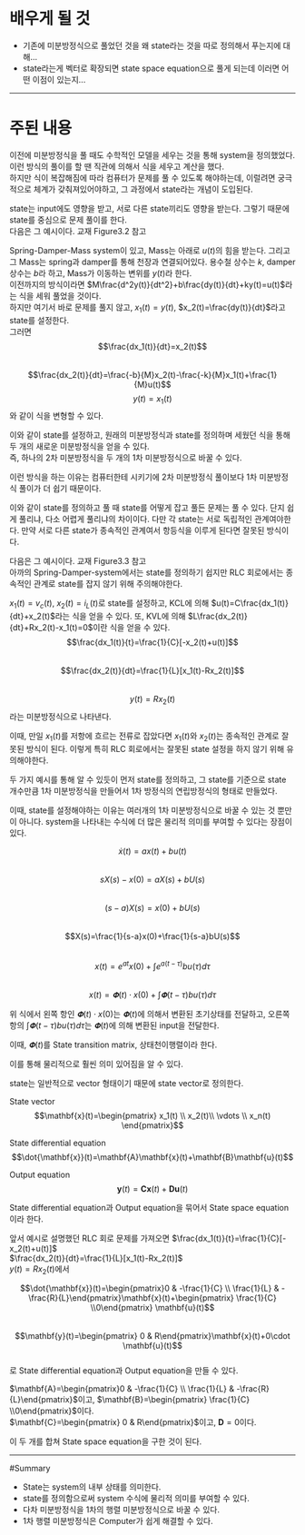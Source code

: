 # 배우게 될 것
- 기존에 미분방정식으로 풀었던 것을 왜 state라는 것을 따로 정의해서 푸는지에 대해...  
- state라는게 벡터로 확장되면 state space equation으로 풀게 되는데 이러면 어떤 이점이 있는지...  
  
---

# 주된 내용  
이전에 미분방정식을 풀 때도 수학적인 모델을 세우는 것을 통해 system을 정의했었다. 이런 방식의 풀이를 할 땐 직관에 의해서 식을 세우고 계산을 했다.  
하지만 식이 복잡해짐에 따라 컴퓨터가 문제를 풀 수 있도록 해야하는데, 이럴려면 궁극적으로 체계가 갖춰져있어야하고, 그 과정에서 state라는 개념이 도입된다.  

state는 input에도 영향을 받고, 서로 다른 state끼리도 영향을 받는다. 그렇기 때문에 state를 중심으로 문제 풀이를 한다.  
다음은 그 예시이다. 교재 Figure3.2 참고

Spring-Damper-Mass system이 있고, Mass는 아래로 $u(t)$의 힘을 받는다. 그리고 그 Mass는 spring과 damper를 통해 천장과 연결되어있다. 용수철 상수는 $k$, damper 상수는 $b$라 하고, Mass가 이동하는 변위를 $y(t)$라 한다.  
이전까지의 방식이라면 $M\frac{d^2y(t)}{dt^2}+b\frac{dy(t)}{dt}+ky(t)=u(t)$라는 식을 세워 풀었을 것이다.  
하지만 여기서 바로 문제를 풀지 않고, $x_1(t)=y(t)$, $x_2(t)=\frac{dy(t)}{dt}$라고 state를 설정한다.  
그러면 $$\frac{dx_1(t)}{dt}=x_2(t)$$  
$$\frac{dx_2(t)}{dt}=\frac{-b}{M}x_2(t)-\frac{-k}{M}x_1(t)+\frac{1}{M}u(t)$$
$$y(t)=x_1(t)$$와 같이 식을 변형할 수 있다.  

이와 같이 state를 설정하고, 원래의 미분방정식과 state를 정의하며 세웠던 식을 통해 두 개의 새로운 미분방정식을 얻을 수 있다.  
즉, 하나의 2차 미분방정식을 두 개의 1차 미분방정식으로 바꿀 수 있다.  

이런 방식을 하는 이유는 컴퓨터한테 시키기에 2차 미분방정식 풀이보다 1차 미분방정식 풀이가 더 쉽기 때문이다.  

이와 같이 state를 정의하고 풀 때 state를 어떻게 잡고 풀든 문제는 풀 수 있다. 단지 쉽게 풀리냐, 다소 어렵게 풀리냐의 차이이다. 다만 각 state는 서로 독립적인 관계여야한다. 만약 서로 다른 state가 종속적인 관계여서 항등식을 이루게 된다면 잘못된 방식이다.

다음은 그 예시이다. 교재 Figure3.3 참고  
아까의 Spring-Damper-system에서는 state를 정의하기 쉽지만 RLC 회로에서는 종속적인 관계로 state를 잡지 않기 위해 주의해야한다.  

$x_1(t)=v_c(t)$, $x_2(t)=i_L(t)$로 state를 설정하고, KCL에 의해 $u(t)=C\frac{dx_1(t)}{dt}+x_2(t)$라는 식을 얻을 수 있다. 또, KVL에 의해 $L\frac{dx_2(t)}{dt}+Rx_2(t)-x_1(t)=0$이란 식을 얻을 수 있다.  
$$\frac{dx_1(t)}{t}=\frac{1}{C}[-x_2(t)+u(t)]$$  
$$\frac{dx_2(t)}{dt}=\frac{1}{L}[x_1(t)-Rx_2(t)]$$  
$$y(t)=Rx_2(t)$$라는 미분방정식으로 나타낸다.  

이때, 만일 $x_1(t)$를 저항에 흐르는 전류로 잡았다면 $x_1(t)$와 $x_2(t)$는 종속적인 관계로 잘못된 방식이 된다. 이렇게 특히 RLC 회로에서는 잘못된 state 설정을 하지 않기 위해 유의해야한다.  

두 가지 예시를 통해 알 수 있듯이 먼저 state를 정의하고, 그 state를 기준으로 state 개수만큼 1차 미분방정식을 만들어서 1차 방정식의 연립방정식의 형태로 만들었다.  

이때, state를 설정해야하는 이유는 여러개의 1차 미분방정식으로 바꿀 수 있는 것 뿐만이 아니다.
system을 나타내는 수식에 더 많은 물리적 의미를 부여할 수 있다는 장점이 있다.  

$$\dot{x}(t)=ax(t)+bu(t)$$  
$$sX(s)-x(0)=aX(s)+bU(s)$$  
$$(s-a)X(s)=x(0)+bU(s)$$  
$$X(s)=\frac{1}{s-a}x(0)+\frac{1}{s-a}bU(s)$$  
$$x(t)=e^{at}x(0)+\int{e^{a(t-\tau)}bu(\tau)d\tau}$$  
$$x(t)=𝚽(t)\cdot x(0)+\int{𝚽}(t-\tau)bu(\tau)d\tau$$  

위 식에서 왼쪽 항인 $𝚽(t)\cdot x(0)$는 $𝚽(t)$에 의해서 변환된 초기상태를 전달하고, 오른쪽 항의 $\int{𝚽}(t-\tau)bu(\tau)d\tau$는 $𝚽(t)$에 의해 변환된 input을 전달한다.  

이때, $𝚽(t)$를 State transition matrix, 상태천이행렬이라 한다.


이를 통해 물리적으로 훨씬 의미 있어짐을 알 수 있다.  

state는 일반적으로 vector 형태이기 때문에 state vector로 정의한다.  

State vector
$$\mathbf{x}(t)=\begin{pmatrix} x_1(t) \\ x_2(t)\\ \vdots \\ x_n(t) \end{pmatrix}$$  

State differential equation  
$$\dot{\mathbf{x}}(t)=\mathbf{A}\mathbf{x}(t)+\mathbf{B}\mathbf{u}(t)$$  

Output equation  
$$\mathbf{y}(t)=\mathbf{C}\mathbf{x}(t)+\mathbf{D}\mathbf{u}(t)$$  

State differential equation과 Output equation을 묶어서 State space equation이라 한다.  

앞서 예시로 설명했던 RLC 회로 문제를 가져오면 $\frac{dx_1(t)}{t}=\frac{1}{C}[-x_2(t)+u(t)]$  
$\frac{dx_2(t)}{dt}=\frac{1}{L}[x_1(t)-Rx_2(t)]$  
$y(t)=Rx_2(t)$에서  

$$\dot{\mathbf{x}}(t)=\begin{pmatrix}0 & -\frac{1}{C} \\ \frac{1}{L} & -\frac{R}{L}\end{pmatrix}\mathbf{x}(t)+\begin{pmatrix} \frac{1}{C} \\0\end{pmatrix} \mathbf{u}(t)$$  
$$\mathbf{y}(t)=\begin{pmatrix} 0 & R\end{pmatrix}\mathbf{x}(t)+0\cdot \mathbf{u}(t)$$  
로 State differential equation과 Output equation을 만들 수 있다.   

$\mathbf{A}=\begin{pmatrix}0 & -\frac{1}{C} \\ \frac{1}{L} & -\frac{R}{L}\end{pmatrix}$이고, $\mathbf{B}=\begin{pmatrix} \frac{1}{C} \\0\end{pmatrix}$이다.  
$\mathbf{C}=\begin{pmatrix} 0 & R\end{pmatrix}$이고, $\mathbf{D}=0$이다.


이 두 개를 합쳐 State space equation을 구한 것이 된다.

---
#Summary  
- State는 system의 내부 상태를 의미한다.  
- state를 정의함으로써 system 수식에 물리적 의미를 부여할 수 있다.  
- 다차 미분방정식을 1차의 행렬 미분방정식으로 바꿀 수 있다.  
- 1차 행렬 미분방정식은 Computer가 쉽게 해결할 수 있다.
